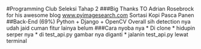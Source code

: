 #Programming Club Seleksi Tahap 2
###Big Thanks TO Adrian Rosebrock for his awesome blog www.pyimagesearch.com
Sortasi Kopi Pasca Panen
##Back-End (69%)
        Python + Django + OpenCV
Overall sih detection nya udah jaid cuman fitur lainya belum
###Cara nyoba nya
    * Di clone
    * hidupin serper nya
    * di test_api.py gambar nya diganti
    * jalanin test_api.py lewat terminal